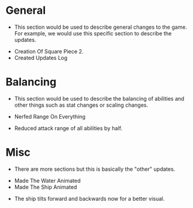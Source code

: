 # General
+ This section would be used to describe general changes to the game. For example, we would use this specific section to describe the updates.
- Creation Of Square Piece 2.
- Created Updates Log
# Balancing
+ This section would be used to describe the balancing of abilities and other things such as stat changes or scaling changes.
- Nerfed Range On Everything 
+ Reduced attack range of all abilities by half.
# Misc
+ There are more sections but this is basically the "other" updates.
- Made The Water Animated
- Made The Ship Animated
+ The ship tilts forward and backwards now for a better visual.
